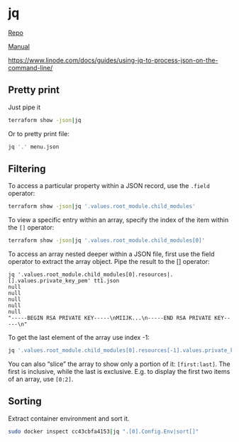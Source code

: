 # jq

[Repo](https://github.com/stedolan/jq)

[Manual](https://stedolan.github.io/jq/manual/)

https://www.linode.com/docs/guides/using-jq-to-process-json-on-the-command-line/

## Pretty print

Just pipe it

```sh
terraform show -json|jq
```

Or to pretty print file:

```sh
jq '.' menu.json
```

## Filtering

To access a particular property within a JSON record, use the `.field` operator:

```sh
terraform show -json|jq '.values.root_module.child_modules'
```

To view a specific entry within an array, specify the index of the item within
the `[]` operator:

```sh
terraform show -json|jq '.values.root_module.child_modules[0]'
```

To access an array nested deeper within a JSON file, first use the field
operator to extract the array object. Pipe the result to the [] operator:

```
jq '.values.root_module.child_modules[0].resources|.[].values.private_key_pem' tt1.json
null
null
null
null
null
"-----BEGIN RSA PRIVATE KEY-----\nMIIJK...\n-----END RSA PRIVATE KEY-----\n"
```

To get the last element of the array use index -1:

```sh
jq '.values.root_module.child_modules[0].resources[-1].values.private_key_pem' tt1.json
```

You can also “slice” the array to show only a portion of it:
`[first:last]`.  The first is inclusive, while the last is exclusive.
E.g. to display the first two items of an array, use `[0:2]`.

## Sorting

Extract container environment and sort it.
```sh
sudo docker inspect cc43cbfa4153|jq ".[0].Config.Env|sort[]"
```
